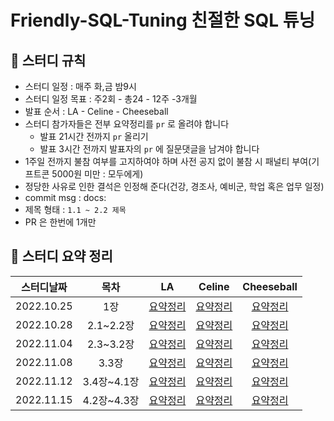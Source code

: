 # Friendly-SQL-Tuning 친절한 SQL 튜닝

## 📌 스터디 규칙
- 스터디 일정 : 매주 화,금 밤9시
- 스터디 일정 목표 : 주2회 - 총24 - 12주 -3개월
- 발표 순서 : LA - Celine - Cheeseball
- 스터디 참가자들은 전부 요약정리를 `pr` 로 올려야 합니다
  - 발표 21시간 전까지 `pr` 올리기
  - 발표 3시간 전까지 발표자의 `pr` 에 질문댓글을 남겨야 합니다
- 1주일 전까지 불참 여부를 고지하여야 하며 사전 공지 없이 불참 시 패널티 부여(기프트콘 5000원 미만 : 모두에게)
- 정당한 사유로 인한 결석은 인정해 준다(건강, 경조사, 예비군, 학업 혹은 업무 일정)
- commit msg : docs:
- 제목 형태 : `1.1 ~ 2.2 제목`
- PR 은 한번에 1개만

## 📌 스터디 요약 정리
|스터디날짜|목차|LA|Celine|Cheeseball|
|:---------:|:---:|:---:|:------:|:----------:|
|2022.10.25|1장|[요약정리](https://github.com/Hoontudy/Friendly-SQL-Tuning/pull/1)|[요약정리](https://yerimearth.notion.site/1-SQL-I-O-633ffd25d66842d39e4ada4053c892b3)|[요약정리](https://velog.io/@yhlee9753/%EC%B9%9C%EC%A0%88%ED%95%9C-SQL-%ED%8A%9C%EB%8B%9D-1%EC%9E%A5-SQL-%EC%B2%98%EB%A6%AC-%EA%B3%BC%EC%A0%95%EA%B3%BC-IO)|
|2022.10.28|2.1~2.2장|[요약정리](https://github.com/Hoontudy/Friendly-SQL-Tuning/pull/7)|[요약정리](https://yerimearth.notion.site/2-694f2d3f06d3462a992902ab53ad7dd4)|[요약정리](https://velog.io/@yhlee9753/%EC%B9%9C%EC%A0%88%ED%95%9C-SQL-%ED%8A%9C%EB%8B%9D-2.12.2%EC%9E%A5-%EC%9D%B8%EB%8D%B1%EC%8A%A4-%EA%B8%B0%EB%B3%B8)|
|2022.11.04|2.3~3.2장|[요약정리](https://github.com/Hoontudy/Friendly-SQL-Tuning/pull/9)|[요약정리](https://github.com/Hoontudy/Friendly-SQL-Tuning/pull/11)|[요약정리](https://velog.io/@yhlee9753/%EC%B9%9C%EC%A0%88%ED%95%9C-SQL-%ED%8A%9C%EB%8B%9D-2.33.2%EC%9E%A5-%EC%9D%B8%EB%8D%B1%EC%8A%A4-%EA%B8%B0%EB%B3%B8-%ED%8A%9C%EB%8B%9D)|
|2022.11.08|3.3장|[요약정리](https://github.com/Hoontudy/Friendly-SQL-Tuning/pull/12)|[요약정리](https://github.com/Hoontudy/Friendly-SQL-Tuning/pull/11)|[요약정리](https://github.com/Hoontudy/Friendly-SQL-Tuning/pull/13)|
|2022.11.12|3.4장~4.1장|[요약정리](https://github.com/Hoontudy/Friendly-SQL-Tuning/pull/15)|[요약정리]()|[요약정리](https://github.com/Hoontudy/Friendly-SQL-Tuning/pull/14)|
|2022.11.15|4.2장~4.3장|[요약정리]()|[요약정리]()|[요약정리]()|
